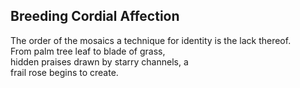 Breeding Cordial Affection
--------------------------
The order of the mosaics a technique for identity is the lack thereof.  
From palm tree leaf to blade of grass,  
hidden praises drawn by starry channels, a  
frail rose begins to create.  
